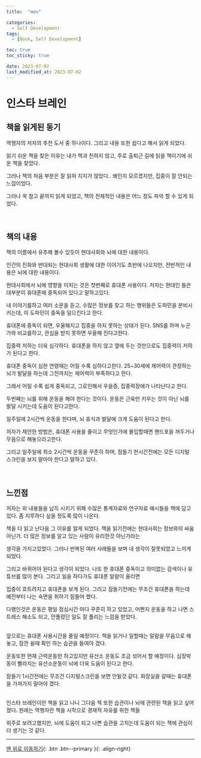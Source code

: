 ```yaml
---
title:  "men" 

categories:
  - Self Development
tags:
  - [Book, Self Development]

toc: true
toc_sticky: true

date: 2023-07-02
last_modified_at: 2023-07-02
---
```


# 인스타 브레인

## 책을 읽게된 동기

역행자의 저자의 추천 도서 중 하나이다. 그리고 내용 또한 쉽다고 해서 읽게 되었다.

읽기 쉬운 책을 찾은 이유는 내가 책과 친하지 않고, 주로 출퇴근 길에 읽을 책이기에 쉬운 책을 찾았다.

그러나 책의 처음 부분은 잘 읽혀 지지가 않았다.. 왜인지 모르겠지만, 집중이 잘 안되는 느낌이었다.

그러나 꾹 참고 끝까지 읽게 되었고, 책의 전체적인 내용은 어느 정도 파악 할 수 있게 되었다.
<br/><br/><br/>

## 책의 내용
책의 이름에서 유추해 볼수 있듯이 현대사회와 뇌에 대한 내용이다.

인간의 진화와 반대되는 현대사회 생활에 대한 이야기도 초반에 나오지만, 전반적인 내용은 뇌에 대한 내용이다.

현대사회에서 뇌에 영향을 미치는 것은 첫번째로 휴대폰 사용이다. 저자는 현대인 들은 대부분이 휴대폰에 중독되어 있다고 말하고있다.

내 이야기를하고 여러 소문을 듣고, 수많은 정보를 찾고 하는 행위들은 도파민을 분비시키는데, 이 도파민이 중독을 일으킨다고 한다.

휴대폰에 중독이 되면, 우울해지고 집중을 하지 못하는 상태가 된다. SNS를 하며 누군가와 비교를하고, 관심을 받지 못하면 우울해 진다고한다.

집중력 저하는 더욱 심각하다. 휴대폰을 하지 않고 옆에 두는 것만으로도 집중력이 저하가 된다고 한다.

휴대폰 중독이 심한 연령때는 어릴 수록 심하다고한다. 25~30세에 제어력이 관장하는 뇌가 발달을 하는데 그전까지는 제어력이 부족하다고 한다.

그래서 어릴 수록 쉽게 중독되고, 그로인해서 우을증, 집중력장애가 나타난다고 한다.

두번째는 뇌를 위해 운동을 해야 한다는 것이다. 운동은 근육만 키우는 것이 아닌 뇌를 발달 시키는데 도움이 된다고한다.

일주일에 2시간씩 운동을 한다며, 뇌 휴식과 발달에 크게 도움이 된다고 한다.

저자가 제안한 방법은, 휴대폰 사용을 줄이고 무엇인가에 몰입할때면 핸드포을 꺼두거나 무음으로 해놓으라고한다.

그리고 일주일에 최소 2시간씩 운동을 꾸준히 하며, 잠들기 한시간전에는 모든 디지털 스크린을 보지 말아야 한다고 말하고 있다.
<br/><br/><br/>

## 느낀점
저자는 위 내용들을 납득 시키기 위해 수많은 통계자료와 연구자료 예시들을 책에 담고 있다. 좀 지루하다 싶을 정도록 많이 나온다.

책을 다 읽고 난다음 그 이유를 알게 되었다. 책을 읽기전에는 현대사회는 정보와의 싸움아닌가. 더 많은 정보를 알고 있는 사람이 유리한것 아닌가라는 

생각을 가지고있었다. 그러나 반복된 여러 사례들을 보며 내 생각이 잘못되었고 느끼게 되었다.

그리고 바뀌어야 된다고 생각이 되었다. 나또 한 휴대폰 중독이고 의미없는 검색이나 유튜브를 많이 본다. 그리고 일을 하다가도 휴대폰 알람이 울리면

집중이 흐트려지고 휴대폰을 보게 된다. 그리고 잠들기전에는 무조건 휴대폰을 하는데 예전부터 나는 숙면을 취하기 힘들어 했다.

다행인것은 운동은 평일 점심시간 마다 꾸준히 하고 있었고, 어쩐지 운동을 하고 나면 스트레스 해소도 되고, 안풀렸던 일도 잘 풀리는 느낌을 받았다.
<br/><br/>

앞으로는 휴대폰 사용시간을 줄일 예정이다. 책을 읽거나 일할때는 알람을 무음으로 해놓고, 잠깐 쉴때 확인 하는 습관을 들여야 겠다.

운동또한 현재 근력운동만 하고있지만 유산소 운동도 조금 섞어서 할 예정이다. 심장박동이 빨라지는 유산소운동이 뇌에 더욱 도움이 된다고 한다.

잠들기 1시간전에는 무조건 디지털스크린을 보면 안될것 같다. 화장실을 갈때는 휴대폰을 가져가지 말아야 겠다.
<br/><br/>

인스타 브레인이란 책을 읽고 나니 그다음 책 또한 습관이나 뇌에 관련된 책을 읽고 싶어졌다. 원래는 역행자란 책을 시작으로 경재적 자유를 위한 책들

위주로 보려고했지만, 뇌에 도움이 되고 나쁜 습관을 고치는데 도움이 되는 책에 관심이 더 생기는 것 같다.


***

[맨 위로 이동하기](#){: .btn .btn--primary }{: .align-right}